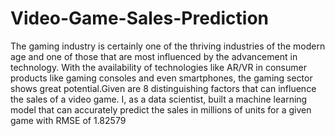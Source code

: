 # Video-Game-Sales-Prediction
The gaming industry is certainly one of the thriving industries of the modern age and one of those that are most influenced by the advancement in technology. With the availability of technologies like AR/VR in consumer products like gaming consoles and even smartphones, the gaming sector shows great potential.Given are 8 distinguishing factors that can influence the sales of a video game. I, as a data scientist, built a machine learning model that can accurately predict the sales in millions of units for a given game with RMSE of 1.82579
